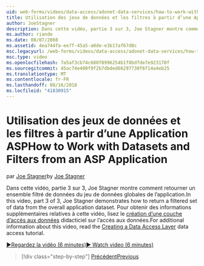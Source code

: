 ```yaml
---
uid: web-forms/videos/data-access/adonet-data-services/how-to-work-with-datasets-and-filters-from-an-asp-application
title: Utilisation des jeux de données et les filtres à partir d’une Application ASP | Microsoft Docs
author: JoeStagner
description: Dans cette vidéo, partie 3 sur 3, Joe Stagner montre comment retourner un ensemble filtré de données du jeu de données globales de l’application. Pour le carnet d’adresses des informations supplémentaires...
ms.author: riande
ms.date: 08/07/2008
ms.assetid: 4ea744fa-ee7f-45a5-a0de-e3b17af67d8c
msc.legacyurl: /web-forms/videos/data-access/adonet-data-services/how-to-work-with-datasets-and-filters-from-an-asp-application
msc.type: video
ms.openlocfilehash: 7a5af3cb74c680f8996254b1f8bdfde7e923170f
ms.sourcegitcommit: 45ac74e400f9f2b7dbded66297730f6f14a4eb25
ms.translationtype: MT
ms.contentlocale: fr-FR
ms.lasthandoff: 08/16/2018
ms.locfileid: "41830915"
---
```

<a name="how-to-work-with-datasets-and-filters-from-an-asp-application"></a><span data-ttu-id="fc888-104">Utilisation des jeux de données et les filtres à partir d’une Application ASP</span><span class="sxs-lookup"><span data-stu-id="fc888-104">How to Work with Datasets and Filters from an ASP Application</span></span>
====================
<span data-ttu-id="fc888-105">par [Joe Stagner](https://github.com/JoeStagner)</span><span class="sxs-lookup"><span data-stu-id="fc888-105">by [Joe Stagner](https://github.com/JoeStagner)</span></span>

<span data-ttu-id="fc888-106">Dans cette vidéo, partie 3 sur 3, Joe Stagner montre comment retourner un ensemble filtré de données du jeu de données globales de l’application.</span><span class="sxs-lookup"><span data-stu-id="fc888-106">In this video, part 3 of 3, Joe Stagner demonstrates how to return a filtered set of data from the overall application dataset.</span></span> <span data-ttu-id="fc888-107">Pour obtenir des informations supplémentaires relatives à cette vidéo, lisez le [création d’une couche d’accès aux données](../../../overview/data-access/introduction/creating-a-data-access-layer-vb.md) didacticiel sur l’accès aux données.</span><span class="sxs-lookup"><span data-stu-id="fc888-107">For additional information about this video, read the [Creating a Data Access Layer](../../../overview/data-access/introduction/creating-a-data-access-layer-vb.md) data access tutorial.</span></span>

[<span data-ttu-id="fc888-108">&#9654;Regardez la vidéo (6 minutes)</span><span class="sxs-lookup"><span data-stu-id="fc888-108">&#9654; Watch video (6 minutes)</span></span>](https://channel9.msdn.com/Blogs/ASP-NET-Site-Videos/how-to-work-with-datasets-and-filters-from-an-asp-application)

> [!div class="step-by-step"]
> [<span data-ttu-id="fc888-109">Précédent</span><span class="sxs-lookup"><span data-stu-id="fc888-109">Previous</span></span>](how-to-manually-bind-a-dataset-to-a-datagrid.md)
